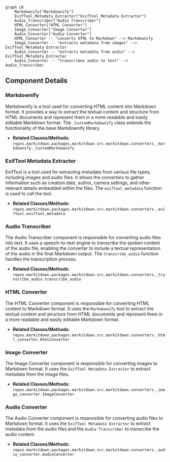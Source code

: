 ```mermaid
graph LR
    Markdownify["Markdownify"]
    ExifTool_Metadata_Extractor["ExifTool Metadata Extractor"]
    Audio_Transcriber["Audio Transcriber"]
    HTML_Converter["HTML Converter"]
    Image_Converter["Image Converter"]
    Audio_Converter["Audio Converter"]
    HTML_Converter -- "converts HTML to Markdown" --> Markdownify
    Image_Converter -- "extracts metadata from images" --> ExifTool_Metadata_Extractor
    Audio_Converter -- "extracts metadata from audio" --> ExifTool_Metadata_Extractor
    Audio_Converter -- "transcribes audio to text" --> Audio_Transcriber
```

## Component Details

### Markdownify
Markdownify is a tool used for converting HTML content into Markdown format. It provides a way to extract the textual content and structure from HTML documents and represent them in a more readable and easily editable Markdown format. The `_CustomMarkdownify` class extends the functionality of the base Markdownify library.
- **Related Classes/Methods**: `repos.markitdown.packages.markitdown.src.markitdown.converters._markdownify._CustomMarkdownify`

### ExifTool Metadata Extractor
ExifTool is a tool used for extracting metadata from various file types, including images and audio files. It allows the converters to gather information such as creation date, author, camera settings, and other relevant details embedded within the files. The `exiftool_metadata` function is used to call the tool.
- **Related Classes/Methods**: `repos.markitdown.packages.markitdown.src.markitdown.converters._exiftool.exiftool_metadata`

### Audio Transcriber
The Audio Transcriber component is responsible for converting audio files into text. It uses a speech-to-text engine to transcribe the spoken content of the audio file, enabling the converter to include a textual representation of the audio in the final Markdown output. The `transcribe_audio` function handles the transcription process.
- **Related Classes/Methods**: `repos.markitdown.packages.markitdown.src.markitdown.converters._transcribe_audio.transcribe_audio`

### HTML Converter
The HTML Converter component is responsible for converting HTML content to Markdown format. It uses the `Markdownify` tool to extract the textual content and structure from HTML documents and represent them in a more readable and easily editable Markdown format.
- **Related Classes/Methods**: `repos.markitdown.packages.markitdown.src.markitdown.converters._html_converter.HtmlConverter`

### Image Converter
The Image Converter component is responsible for converting images to Markdown format. It uses the `ExifTool Metadata Extractor` to extract metadata from the image files.
- **Related Classes/Methods**: `repos.markitdown.packages.markitdown.src.markitdown.converters._image_converter.ImageConverter`

### Audio Converter
The Audio Converter component is responsible for converting audio files to Markdown format. It uses the `ExifTool Metadata Extractor` to extract metadata from the audio files and the `Audio Transcriber` to transcribe the audio content.
- **Related Classes/Methods**: `repos.markitdown.packages.markitdown.src.markitdown.converters._audio_converter.AudioConverter`
